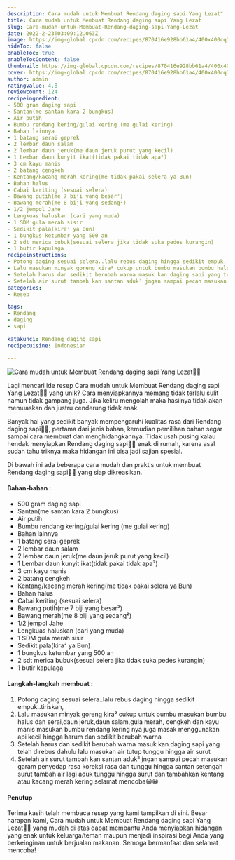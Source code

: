 ```yaml
---
description: Cara mudah untuk Membuat Rendang daging sapi Yang Lezat"
title: Cara mudah untuk Membuat Rendang daging sapi Yang Lezat
slug: Cara-mudah-untuk-Membuat-Rendang-daging-sapi-Yang-Lezat
date: 2022-2-23T03:09:12.063Z
image: https://img-global.cpcdn.com/recipes/870416e928bb61a4/400x400cq70/photo.jpg
hideToc: false
enableToc: true
enableTocContent: false
thumbnail: https://img-global.cpcdn.com/recipes/870416e928bb61a4/400x400cq70/photo.jpg
cover: https://img-global.cpcdn.com/recipes/870416e928bb61a4/400x400cq70/photo.jpg
author: admin
ratingvalue: 4.8
reviewcount: 124
recipeingredient:
- 500 gram daging sapi
- Santan(me santan kara 2 bungkus)
- Air putih
- Bumbu rendang kering/gulai kering (me gulai kering)
- Bahan lainnya
- 1 batang serai geprek
- 2 lembar daun salam
- 2 lembar daun jeruk(me daun jeruk purut yang kecil)
- 1 Lembar daun kunyit ikat(tidak pakai tidak apa²)
- 3 cm kayu manis
- 2 batang cengkeh
- Kentang/kacang merah kering(me tidak pakai selera ya Bun)
- Bahan halus
- Cabai keriting (sesuai selera)
- Bawang putih(me 7 biji yang besar²)
- Bawang merah(me 8 biji yang sedang²)
- 1/2 jempol Jahe
- Lengkuas haluskan (cari yang muda)
- 1 SDM gula merah sisir
- Sedikit pala(kira² ya Bun)
- 1 bungkus ketumbar yang 500 an
- 2 sdt merica bubuk(sesuai selera jika tidak suka pedes kurangin)
- 1 butir kapulaga
recipeinstructions:
- Potong daging sesuai selera..lalu rebus daging hingga sedikit empuk..tiriskan,
- Lalu masukan minyak goreng kira² cukup untuk bumbu masukan bumbu halus dan serai,daun jeruk,daun salam,gula merah, cengkeh dan kayu manis masukan bumbu rendang kering nya juga masak menggunakan api kecil hingga harum dan sedikit berubah warna
- Setelah harus dan sedikit berubah warna masuk kan daging sapi yang telah direbus dahulu lalu masukan air tutup tunggu hingga air surut
- Setelah air surut tambah kan santan aduk² jngan sampai pecah masukan garam penyedap rasa koreksi rasa dan tunggu hingga santan setengah surut tambah air lagi aduk tunggu hingga surut dan tambahkan kentang atau kacang merah kering selamat mencoba😀😀
categories:
- Resep

tags:
- Rendang
- daging
- sapi

katakunci: Rendang daging sapi
recipecuisine: Indonesian

---
```


![Cara mudah untuk Membuat Rendang daging sapi Yang Lezat👩‍🍳](https://img-global.cpcdn.com/recipes/870416e928bb61a4/400x400cq70/photo.jpg)

Lagi mencari ide resep Cara mudah untuk Membuat Rendang daging sapi Yang Lezat👩‍🍳 yang unik? Cara menyiapkannya memang tidak terlalu sulit namun tidak gampang juga. Jika keliru mengolah maka hasilnya tidak akan memuaskan dan justru cenderung tidak enak.

Banyak hal yang sedikit banyak mempengaruhi kualitas rasa dari Rendang daging sapi👩‍🍳, pertama dari jenis bahan, kemudian pemilihan bahan segar sampai cara membuat dan menghidangkannya. Tidak usah pusing kalau hendak menyiapkan Rendang daging sapi👩‍🍳 enak di rumah, karena asal sudah tahu triknya maka hidangan ini bisa jadi sajian spesial.

Di bawah ini ada beberapa cara mudah dan praktis untuk membuat Rendang daging sapi👩‍🍳 yang siap dikreasikan.

<!--inarticleads1-->

#### Bahan-bahan :

- 500 gram daging sapi
- Santan(me santan kara 2 bungkus)
- Air putih
- Bumbu rendang kering/gulai kering (me gulai kering)
- Bahan lainnya
- 1 batang serai geprek
- 2 lembar daun salam
- 2 lembar daun jeruk(me daun jeruk purut yang kecil)
- 1 Lembar daun kunyit ikat(tidak pakai tidak apa²)
- 3 cm kayu manis
- 2 batang cengkeh
- Kentang/kacang merah kering(me tidak pakai selera ya Bun)
- Bahan halus
- Cabai keriting (sesuai selera)
- Bawang putih(me 7 biji yang besar²)
- Bawang merah(me 8 biji yang sedang²)
- 1/2 jempol Jahe
- Lengkuas haluskan (cari yang muda)
- 1 SDM gula merah sisir
- Sedikit pala(kira² ya Bun)
- 1 bungkus ketumbar yang 500 an
- 2 sdt merica bubuk(sesuai selera jika tidak suka pedes kurangin)
- 1 butir kapulaga

<!--inarticleads2-->

#### Langkah-langkah membuat :

1. Potong daging sesuai selera..lalu rebus daging hingga sedikit empuk..tiriskan,
1. Lalu masukan minyak goreng kira² cukup untuk bumbu masukan bumbu halus dan serai,daun jeruk,daun salam,gula merah, cengkeh dan kayu manis masukan bumbu rendang kering nya juga masak menggunakan api kecil hingga harum dan sedikit berubah warna
1. Setelah harus dan sedikit berubah warna masuk kan daging sapi yang telah direbus dahulu lalu masukan air tutup tunggu hingga air surut
1. Setelah air surut tambah kan santan aduk² jngan sampai pecah masukan garam penyedap rasa koreksi rasa dan tunggu hingga santan setengah surut tambah air lagi aduk tunggu hingga surut dan tambahkan kentang atau kacang merah kering selamat mencoba😀😀

#### Penutup

Terima kasih telah membaca resep yang kami tampilkan di sini. Besar harapan kami, Cara mudah untuk Membuat Rendang daging sapi Yang Lezat👩‍🍳 yang mudah di atas dapat membantu Anda menyiapkan hidangan yang enak untuk keluarga/teman maupun menjadi inspirasi bagi Anda yang berkeinginan untuk berjualan makanan. Semoga bermanfaat dan selamat mencoba!
